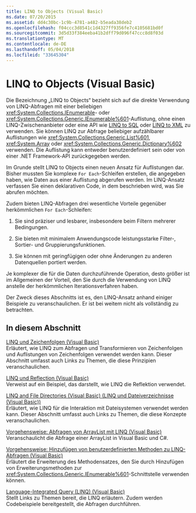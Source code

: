 ```yaml
---
title: LINQ to Objects (Visual Basic)
ms.date: 07/20/2015
ms.assetid: dd4c30bc-1c9b-4781-a482-b5eada38deb2
ms.openlocfilehash: f04ccc3d8541c1d4327ff9356fe7c4105681bd0f
ms.sourcegitcommit: 3d5d33f384eeba41b2dff79d096f47ccc8d8f03d
ms.translationtype: MT
ms.contentlocale: de-DE
ms.lasthandoff: 05/04/2018
ms.locfileid: "33645304"
---
```

# <a name="linq-to-objects-visual-basic"></a>LINQ to Objects (Visual Basic)
Die Bezeichnung „LINQ to Objects“ bezieht sich auf die direkte Verwendung von LINQ-Abfragen mit einer beliebigen <xref:System.Collections.IEnumerable>- oder <xref:System.Collections.Generic.IEnumerable%601>-Auflistung, ohne einen LINQ-Zwischenanbieter oder eine API wie [LINQ to SQL](../../../../framework/data/adonet/sql/linq/index.md) oder [LINQ to XML](http://msdn.microsoft.com/library/f0fe21e9-ee43-4a55-b91a-0800e5782c13) zu verwenden. Sie können LINQ zur Abfrage beliebiger aufzählbarer Auflistungen wie <xref:System.Collections.Generic.List%601>, <xref:System.Array> oder <xref:System.Collections.Generic.Dictionary%602> verwenden. Die Auflistung kann entweder benutzerdefiniert sein oder von einer .NET Framework-API zurückgegeben werden.  
  
 Im Grunde stellt LINQ to Objects einen neuen Ansatz für Auflistungen dar. Bisher mussten Sie komplexe `For Each`-Schleifen erstellen, die angegeben haben, wie Daten aus einer Auflistung abgerufen werden. Im LINQ-Ansatz verfassen Sie einen deklarativen Code, in dem beschrieben wird, was Sie abrufen möchten.  
  
 Zudem bieten LINQ-Abfragen drei wesentliche Vorteile gegenüber herkömmlichen `For Each`-Schleifen:  
  
1.  Sie sind präziser und lesbarer, insbesondere beim Filtern mehrerer Bedingungen.  
  
2.  Sie bieten mit minimalem Anwendungscode leistungsstarke Filter-, Sortier- und Gruppierungsfunktionen.  
  
3.  Sie können mit geringfügigen oder ohne Änderungen zu anderen Datenquellen portiert werden.  
  
 Je komplexer die für die Daten durchzuführende Operation, desto größer ist im Allgemeinen der Vorteil, den Sie durch die Verwendung von LINQ anstelle der herkömmlichen Iterationsverfahren haben.  
  
 Der Zweck dieses Abschnitts ist es, den LINQ-Ansatz anhand einiger Beispiele zu veranschaulichen. Er ist bei weitem nicht als vollständig zu betrachten.  
  
## <a name="in-this-section"></a>In diesem Abschnitt  
 [LINQ und Zeichenfolgen (Visual Basic)](../../../../visual-basic/programming-guide/concepts/linq/linq-and-strings.md)  
 Erläutert, wie LINQ zum Abfragen und Transformieren von Zeichenfolgen und Auflistungen von Zeichenfolgen verwendet werden kann. Dieser Abschnitt umfasst auch Links zu Themen, die diese Prinzipien veranschaulichen.  
  
 [LINQ und Reflection (Visual Basic)](../../../../visual-basic/programming-guide/concepts/linq/linq-and-reflection.md)  
 Verweist auf ein Beispiel, das darstellt, wie LINQ die Reflektion verwendet.  
  
 [LINQ and File Directories (Visual Basic) (LINQ und Dateiverzeichnisse (Visual Basic))](../../../../visual-basic/programming-guide/concepts/linq/linq-and-file-directories.md)  
 Erläutert, wie LINQ für die Interaktion mit Dateisystemen verwendet werden kann. Dieser Abschnitt umfasst auch Links zu Themen, die diese Konzepte veranschaulichen.  
  
 [Vorgehensweise: Abfragen von ArrayList mit LINQ (Visual Basic)](../../../../visual-basic/programming-guide/concepts/linq/how-to-query-an-arraylist-with-linq.md)  
 Veranschaulicht die Abfrage einer ArrayList in Visual Basic und C#.  
  
 [Vorgehensweise: Hinzufügen von benutzerdefinierten Methoden zu LINQ-Abfragen (Visual Basic)](../../../../visual-basic/programming-guide/concepts/linq/how-to-add-custom-methods-for-linq-queries.md)  
 Erläutert die Erweiterung des Methodensatzes, den Sie durch Hinzufügen von Erweiterungsmethoden zur <xref:System.Collections.Generic.IEnumerable%601>-Schnittstelle verwenden können.  
  
 [Language-Integrated Query (LINQ) (Visual Basic)](../../../../visual-basic/programming-guide/concepts/linq/index.md)  
 Stellt Links zu Themen bereit, die LINQ erläutern. Zudem werden Codebeispiele bereitgestellt, die Abfragen durchführen.
